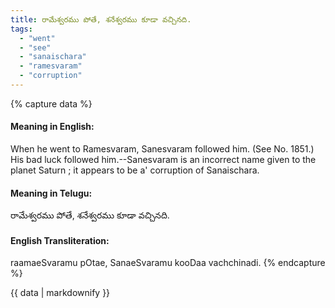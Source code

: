 ```yaml
---
title: రామేశ్వరము పోతే, శనేశ్వరము కూడా వచ్చినది.
tags:
  - "went"
  - "see"
  - "sanaischara"
  - "ramesvaram"
  - "corruption"
---
```


{% capture data %}
#### Meaning in English:
When he went to Ramesvaram, Sanesvaram followed him.
(See No. 1851.)
His bad luck followed him.--Sanesvaram is an incorrect name given to the planet Saturn ; it appears to be a' corruption of Sanaischara.

#### Meaning in Telugu:
రామేశ్వరము పోతే, శనేశ్వరము కూడా వచ్చినది.

#### English Transliteration:
raamaeSvaramu pOtae, SanaeSvaramu kooDaa vachchinadi.
{% endcapture %}

<div class="notice">{{ data | markdownify }}</div>

